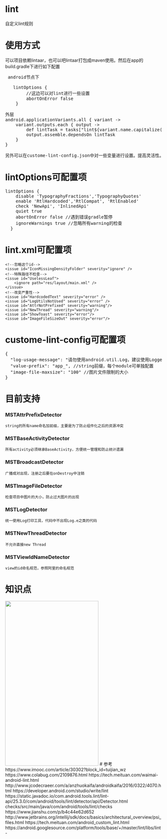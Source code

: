 # lint
自定义lint规则

# 使用方式
可以项目依赖lintaar，也可以吧lintaar打包成maven使用。然后在app的build.gradle下进行如下配置
<pre>
 android节点下
  
   lintOptions {
        //这边可以对lint进行一些设置
        abortOnError false
    }
    
外层
android.applicationVariants.all { variant ->
    variant.outputs.each { output ->
        def lintTask = tasks["lint${variant.name.capitalize()}"]
        output.assemble.dependsOn lintTask
    }
}

另外可以在custome-lint-config.json中对一些变量进行设置。提高灵活性。命令行执行命名./gradlew lint 运行
</pre>

# lintOptions可配置项
<pre>
lintOptions {
    disable 'TypographyFractions','TypographyQuotes'
    enable 'RtlHardcoded','RtlCompat', 'RtlEnabled'
    check 'NewApi', 'InlinedApi'
    quiet true
    abortOnError false //遇到错误gradle暂停
    ignoreWarnings true //忽略所有warning的检查
  }
</pre>

# lint.xml可配置项

> <lint>
    <!--忽略这个id-->
    <issue id="IconMissingDensityFolder" severity="ignore" />
    <!--特殊路径不检查-->
    <issue id="UselessLeaf">
        <ignore path="res/layout/main.xml" />
    </issue>
    <!--改变严重性-->
    <issue id="HardcodedText" severity="error" />
    <issue id="LogUtilsNotUsed" severity="error" />
    <issue id="AttrNotPrefixed" severity="warning"/>
    <issue id="NewThread" severity="warning"/>
    <issue id="ShowToast" severity="error"/>
    <issue id="ImageFileSizeOut" severity="error"/>
</lint>

# custome-lint-config可配置项
<pre>
{
  "log-usage-message": "请勿使用android.util.Log，建议使用Logger工具类", //log打印工具可替换，根据项目来定
  "value-prefix": "app_", //string前缀，每个module可单独配置
  "image-file-maxsize": "100" //图片文件限制的大小
}
</pre>

# 目前支持
### MSTAttrPrefixDetector
    string的所有name命名加前缀，主要是为了防止组件化之后的资源冲突
    
### MSTBaseActivityDetector
    所有activity必须继承BaseActivity，方便统一管理和防止统计遗漏
    
### MSTBroadcastDetector
    广播成对出现，注册之后要在onDestroy中注销
    
### MSTImageFileDetector
    检查项目中图片的大小，防止过大图片的出现
    
### MSTLogDetector
    统一使用Log打印工具，代码中不出现Log.e之类的代码
    
### MSTNewThreadDetector
    不允许直接new Thread
    
### MSTViewIdNameDetector
    view的id命名规范，参照阿里的命名规范

# 知识点
 <img src="https://github.com/liulingfeng/lint/blob/master/screenshot/lint.png" width="300" height="530">
# 参考
https://www.imooc.com/article/30302?block_id=tuijian_wz
https://www.colabug.com/2109876.html
https://tech.meituan.com/waimai-android-lint.html
http://www.jcodecraeer.com/a/anzhuokaifa/androidkaifa/2016/0322/4070.html
https://developer.android.com/studio/write/lint
https://static.javadoc.io/com.android.tools.lint/lint-api/25.3.0/com/android/tools/lint/detector/api/Detector.html
checks/src/main/java/com/android/tools/lint/checks
https://www.jianshu.com/p/b4c44e62d652
http://www.jetbrains.org/intellij/sdk/docs/basics/architectural_overview/psi_files.html
https://tech.meituan.com/android_custom_lint.html
https://android.googlesource.com/platform/tools/base/+/master/lint/libs/lint-

